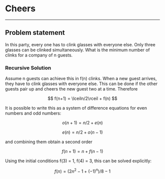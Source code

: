 # Cheers

---

## Problem statement


In this party, every one has to clink glasses with everyone else. 
Only three glasses can be clinked simultaneously.
What is the minimum number of clinks for a company of n guests.

### Recursive Solution

Assume n guests can achieve this in f(n) clinks. When a new guest arrives, 
they have to clink glasses with everyone else. 
This can be done if the other guests pair up and cheers the new guest two at a time.
Therefore

$$
f(n+1) = \lceiln/2\rceil + f(n)
$$

It is possible to write this as a system of difference equations for even numbers and odd numbers:

$$
o(n+1) = n/2 + e(n)
$$

$$
e(n) = n/2 + o(n-1)
$$

and combining them obtain a second order  

$$
f(n+1) = n +f(n-1)
$$

Using the initial conditions f(3) = 1, f(4) = 3, this can be solved explicitly:

$$
f(n) = (2n^2-1+(-1)^n)/8 - 1
$$
